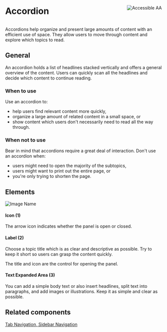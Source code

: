 <div style="display: inline-flex; align-items: center; justify-content: space-between; width: 100%;">
    <h1>Accordion</h1>
    <img src="assets/aa.png" alt="Accessible AA" />
</div>

Accordions help organize and present large amounts of content with an efficient use of space. They allow users to move through content and explore which topics to read.

## General

An accordion holds a list of headlines stacked vertically and offers a general overview of the content. Users can quickly scan all the headlines and decide which content to continue reading.

### When to use

Use an accordion to:

- help users find relevant content more quickly,
- organize a large amount of related content in a small space, or
- show content which users don't necessarily need to read all the way through.

### When not to use

Bear in mind that accordions require a great deal of interaction. Don't use an accordion when:

- users might need to open the majority of the subtopics,
- users might want to print out the entire page, or
- you're only trying to shorten the page.

## Elements

![Image Name](assets/3_components/accordion/Elements.png)

#### Icon (1)

The arrow icon indicates whether the panel is open or closed.

#### Label (2)

Choose a topic title which is as clear and descriptive as possible. Try to keep it short so users can grasp the content quickly.

The title and icon are the control for opening the panel.

#### Text Expanded Area (3)

You can add a simple body text or also insert headlines, split text into paragraphs, and add images or illustrations. Keep it as simple and clear as possible.

## Related components

[Tab Navigation, ](?path=/usage/components-tab-navigation--text-icon)
[Sidebar Navigation ](?path=/usage/components-sidebar-navigation--standard)
